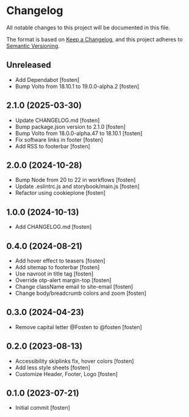 # Changelog

All notable changes to this project will be documented in this file.

The format is based on [Keep a Changelog](https://keepachangelog.com/en/1.0.0/),
and this project adheres to [Semantic Versioning](https://semver.org/spec/v2.0.0.html).

<!-- You should *NOT* be adding new change log entries to this file.
     You should create a file in the news directory instead.
     For helpful instructions, please see:
     https://6.docs.plone.org/volto/developer-guidelines/contributing.html#create-a-pull-request
-->

<!-- towncrier release notes start -->

## Unreleased

- Add Dependabot [fosten]
- Bump Volto from 18.10.1 to 19.0.0-alpha.2 [fosten]

## 2.1.0 (2025-03-30)

- Update CHANGELOG.md [fosten]
- Bump package.json version to 2.1.0 [fosten]
- Bump Volto from 18.0.0-alpha.47 to 18.10.1 [fosten]
- Fix software links in footer [fosten]
- Add RSS to footerbar [fosten]

## 2.0.0 (2024-10-28)

- Bump Node from 20 to 22 in workflows [fosten]
- Update .eslintrc.js and storybook/main.js [fosten]
- Refactor using cookieplone [fosten]

## 1.0.0 (2024-10-13)

- Add CHANGELOG.md [fosten]

## 0.4.0 (2024-08-21)

- Add hover effect to teasers [fosten]
- Add sitemap to footerbar [fosten]
- Use navroot in title tag [fosten]
- Override otp-alert margin-top [fosten]
- Change className email to site-email [fosten]
- Change body/breadcrumb colors and zoom [fosten]

## 0.3.0 (2024-04-23)

- Remove capital letter @Fosten to @fosten [fosten]

## 0.2.0 (2023-08-13)

- Accessibility skiplinks fix, hover colors [fosten]
- Add less style sheets [fosten]
- Customize Header, Footer, Logo [fosten]

## 0.1.0 (2023-07-21)

- Initial commit [fosten]
